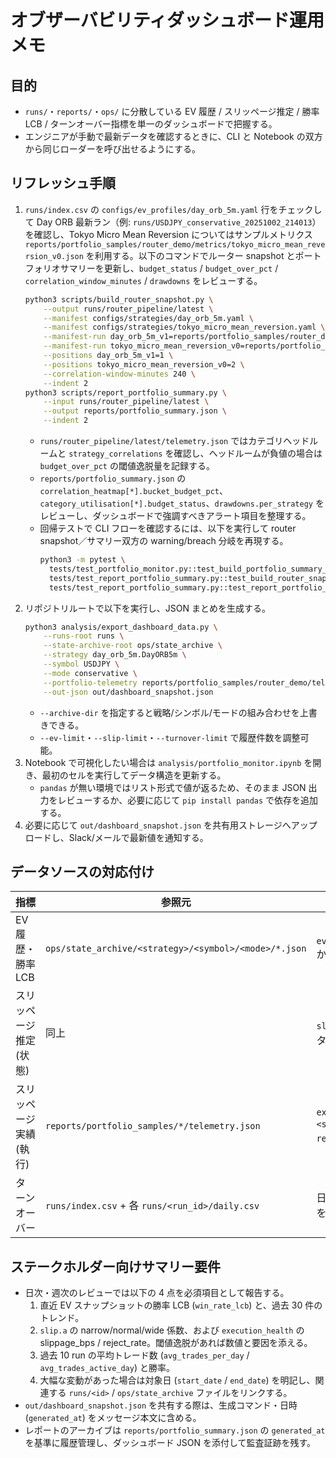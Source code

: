 # オブザーバビリティダッシュボード運用メモ

## 目的
- `runs/`・`reports/`・`ops/` に分散している EV 履歴 / スリッページ推定 / 勝率 LCB / ターンオーバー指標を単一のダッシュボードで把握する。
- エンジニアが手動で最新データを確認するときに、CLI と Notebook の双方から同じローダーを呼び出せるようにする。

## リフレッシュ手順
1. `runs/index.csv` の `configs/ev_profiles/day_orb_5m.yaml` 行をチェックして Day ORB 最新ラン（例: `runs/USDJPY_conservative_20251002_214013`）を確認し、Tokyo Micro Mean Reversion についてはサンプルメトリクス `reports/portfolio_samples/router_demo/metrics/tokyo_micro_mean_reversion_v0.json` を利用する。以下のコマンドでルーター snapshot とポートフォリオサマリーを更新し、`budget_status` / `budget_over_pct` / `correlation_window_minutes` / `drawdowns` をレビューする。
   ```bash
   python3 scripts/build_router_snapshot.py \
       --output runs/router_pipeline/latest \
       --manifest configs/strategies/day_orb_5m.yaml \
       --manifest configs/strategies/tokyo_micro_mean_reversion.yaml \
       --manifest-run day_orb_5m_v1=reports/portfolio_samples/router_demo/metrics/day_orb_5m_v1.json \
       --manifest-run tokyo_micro_mean_reversion_v0=reports/portfolio_samples/router_demo/metrics/tokyo_micro_mean_reversion_v0.json \
       --positions day_orb_5m_v1=1 \
       --positions tokyo_micro_mean_reversion_v0=2 \
       --correlation-window-minutes 240 \
       --indent 2
   python3 scripts/report_portfolio_summary.py \
       --input runs/router_pipeline/latest \
       --output reports/portfolio_summary.json \
       --indent 2
   ```
   - `runs/router_pipeline/latest/telemetry.json` ではカテゴリヘッドルームと `strategy_correlations` を確認し、ヘッドルームが負値の場合は `budget_over_pct` の閾値逸脱量を記録する。
   - `reports/portfolio_summary.json` の `correlation_heatmap[*].bucket_budget_pct`、`category_utilisation[*].budget_status`、`drawdowns.per_strategy` をレビューし、ダッシュボードで強調すべきアラート項目を整理する。
   - 回帰テストで CLI フローを確認するには、以下を実行して router snapshot／サマリー双方の warning/breach 分岐を再現する。
     ```bash
     python3 -m pytest \
       tests/test_portfolio_monitor.py::test_build_portfolio_summary_reports_budget_status \
       tests/test_report_portfolio_summary.py::test_build_router_snapshot_cli_uses_router_demo_metrics \
       tests/test_report_portfolio_summary.py::test_report_portfolio_summary_cli_budget_status
     ```
2. リポジトリルートで以下を実行し、JSON まとめを生成する。
   ```bash
   python3 analysis/export_dashboard_data.py \
       --runs-root runs \
       --state-archive-root ops/state_archive \
       --strategy day_orb_5m.DayORB5m \
       --symbol USDJPY \
       --mode conservative \
       --portfolio-telemetry reports/portfolio_samples/router_demo/telemetry.json \
       --out-json out/dashboard_snapshot.json
   ```
   - `--archive-dir` を指定すると戦略/シンボル/モードの組み合わせを上書きできる。
   - `--ev-limit`・`--slip-limit`・`--turnover-limit` で履歴件数を調整可能。
3. Notebook で可視化したい場合は `analysis/portfolio_monitor.ipynb` を開き、最初のセルを実行してデータ構造を更新する。
   - `pandas` が無い環境ではリスト形式で値が返るため、そのまま JSON 出力をレビューするか、必要に応じて `pip install pandas` で依存を追加する。
4. 必要に応じて `out/dashboard_snapshot.json` を共有用ストレージへアップロードし、Slack/メールで最新値を通知する。

## データソースの対応付け
| 指標 | 参照元 | 補足 |
| ---- | ------ | ---- |
| EV 履歴・勝率 LCB | `ops/state_archive/<strategy>/<symbol>/<mode>/*.json` | `ev_global.alpha/beta/decay/conf` から正規近似で LCB を再計算。 |
| スリッページ推定 (状態) | 同上 | `slip.a` の係数と EWMA パラメータを取得。 |
| スリッページ実績 (執行) | `reports/portfolio_samples/*/telemetry.json` | `execution_health.<strategy>.slippage_bps` / `reject_rate` を抽出。 |
| ターンオーバー | `runs/index.csv` + 各 `runs/<run_id>/daily.csv` | 日次 fills 集計から平均トレード数を算出。 |

## ステークホルダー向けサマリー要件
- 日次・週次のレビューでは以下の 4 点を必須項目として報告する。
  1. 直近 EV スナップショットの勝率 LCB (`win_rate_lcb`) と、過去 30 件のトレンド。
  2. `slip.a` の narrow/normal/wide 係数、および `execution_health` の slippage_bps / reject_rate。閾値逸脱があれば数値と要因を添える。
  3. 過去 10 run の平均トレード数 (`avg_trades_per_day` / `avg_trades_active_day`) と勝率。
  4. 大幅な変動があった場合は対象日 (`start_date` / `end_date`) を明記し、関連する `runs/<id>` / `ops/state_archive` ファイルをリンクする。
- `out/dashboard_snapshot.json` を共有する際は、生成コマンド・日時 (`generated_at`) をメッセージ本文に含める。
- レポートのアーカイブは `reports/portfolio_summary.json` の `generated_at` を基準に履歴管理し、ダッシュボード JSON を添付して監査証跡を残す。
